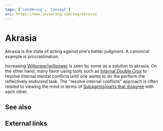```yaml
---
tags: ['LessWrong', 'Concept']
src: https://www.lesswrong.com/tag/akrasia
---
```


# Akrasia
Akrasia is the state of acting against one's better judgment. A canonical example is procrastination. 

Increasing [Willpower|willpower](https://www.lessestwrong.com/tag/willpower) is seen by some as a solution to akrasia. On the other hand, many favor using tools such as [Internal Double Crux](https://www.lesswrong.com/tag/internal-double-crux?useTagName=true) to resolve internal mental conflicts until one *wants* to do the perform the reflectively endorsed task. The "resolve internal conflicts" approach is often related to viewing the mind in terms of [Subagents|parts that disagree](https://www.lesswrong.com/tag/subagents) with each other.

## See also
## External links

